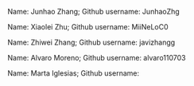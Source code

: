 Name: Junhao Zhang; Github username: JunhaoZhg

Name: Xiaolei Zhu; Github username: MiiNeLoC0

Name: Zhiwei Zhang; Github username: javizhangg

Name: Alvaro Moreno; Github username: alvaro110703

Name: Marta Iglesias; Github username: 

